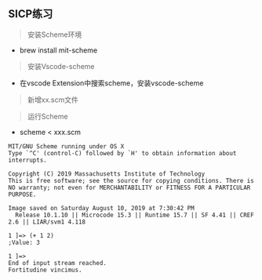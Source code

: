 ## SICP练习

> 安装Scheme环境

- brew install mit-scheme

> 安装Vscode-scheme

- 在vscode Extension中搜索scheme，安装vscode-scheme

> 新增xx.scm文件

> 运行Scheme

- scheme < xxx.scm

```
MIT/GNU Scheme running under OS X
Type `^C' (control-C) followed by `H' to obtain information about interrupts.

Copyright (C) 2019 Massachusetts Institute of Technology
This is free software; see the source for copying conditions. There is NO warranty; not even for MERCHANTABILITY or FITNESS FOR A PARTICULAR PURPOSE.

Image saved on Saturday August 10, 2019 at 7:30:42 PM
  Release 10.1.10 || Microcode 15.3 || Runtime 15.7 || SF 4.41 || CREF 2.6 || LIAR/svm1 4.118

1 ]=> (+ 1 2)
;Value: 3

1 ]=> 
End of input stream reached.
Fortitudine vincimus.
```
